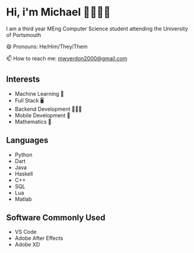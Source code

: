 
# Hi, i'm Michael 😵‍💫🚶‍♂️

I am a third year MEng Computer Science student attending the University of Portsmouth

😄 Pronouns: He/Him/They/Them

📫 How to reach me: mwverdon2000@gmail.com

## Interests

- Machine Learning 🧠
- Full Stack 🖥️
- Backend Development 👨🏻‍💻
- Mobile Development 📱
- Mathematics 🧮

## Languages

- Python
- Dart
- Java
- Haskell
- C++
- SQL
- Lua
- Matlab

## Software Commonly Used

- VS Code
- Adobe After Effects
- Adobe XD

<!--
**MichaelVerdon/MichaelVerdon** is a ✨ _special_ ✨ repository because its `README.md` (this file) appears on your GitHub profile.

Here are some ideas to get you started:

- 🔭 I’m currently working on ...
- 🌱 I’m currently learning ...
- 👯 I’m looking to collaborate on ...
- 🤔 I’m looking for help with ...
- 💬 Ask me about ...
- 📫 How to reach me: ...
- 😄 Pronouns: ...
- ⚡ Fun fact: ...
-->
